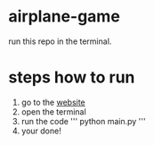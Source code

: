 # airplane-game
run this repo in the terminal.

# steps how to run
 1. go to the [website](https://github.dev/mekareem3/airplane-game)
 2. open the terminal
 3. run the code 
   '''
      python main.py
        '''
 4. your done!

